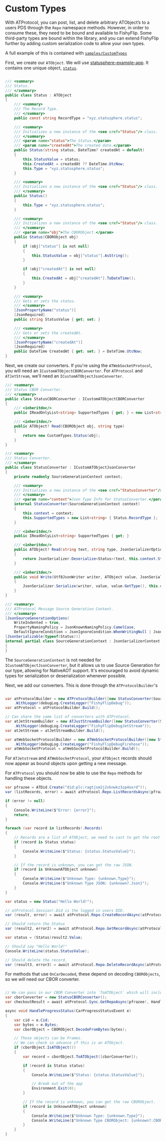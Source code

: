 # Custom Types

With ATProtocol, you can post, list, and delete arbitrary ATObject’s to a users PDS through the `Repo` namespace methods. However, in order to consume these, they need to be bound and available to FishyFlip. Some third-party types are bound within the library, and you can extend FishyFlip further by adding custom serialization code to allow your own types.

A full example of this is contained with [`samples/CustomTypes`](https://github.com/drasticactions/ffexamples/tree/main/samples/CustomTypes)

First, we create our `ATObject`. We will use [statusphere-example-app](https://github.com/bluesky-social/statusphere-example-app/tree/main). It contains one unique object, [`status`](https://github.com/bluesky-social/statusphere-example-app/blob/main/lexicons/status.json).

```csharp

/// <summary>
/// Status.
/// </summary>
public class Status : ATObject
{
    /// <summary>
    /// The Record Type.
    /// </summary>
    public const string RecordType = "xyz.statusphere.status";

    /// <summary>
    /// Initializes a new instance of the <see cref="Status"/> class.
    /// </summary>
    /// <param name="status">The Status.</param>
    /// <param name="createdAt">The created date.</param>
    public Status(string status, DateTime? createdAt = default)
    {
        this.StatusValue = status;
        this.CreatedAt = createdAt ?? DateTime.UtcNow;
        this.Type = "xyz.statusphere.status";
    }

    /// <summary>
    /// Initializes a new instance of the <see cref="Status"/> class.
    /// </summary>
    public Status()
    {
        this.Type = "xyz.statusphere.status";
    }

    /// <summary>
    /// Initializes a new instance of the <see cref="Status"/> class.
    /// </summary>
    /// <param name="obj">The CBORObject.</param>
    public Status(CBORObject obj)
    {
        if (obj["status"] is not null)
        {
            this.StatusValue = obj["status"].AsString();
        }

        if (obj["createdAt"] is not null)
        {
            this.CreatedAt = obj["createdAt"].ToDateTime();
        }
    }

    /// <summary>
    /// Gets or sets the status.
    /// </summary>
    [JsonPropertyName("status")]
    [JsonRequired]
    public string StatusValue { get; set; }

    /// <summary>
    /// Gets or sets the createdAt.
    /// </summary>
    [JsonPropertyName("createdAt")]
    [JsonRequired]
    public DateTime CreatedAt { get; set; } = DateTime.UtcNow;
}

```

Next, we create our converters. If you're using the `ATWebSocketProtocol`, you will need an `ICustomATObjectCBORConverter`. For `ATProtocol` and `ATJetStream`, we'll need an `ICustomATObjectJsonConverter`.

```csharp
/// <summary>
/// Status CBOR Converter.
/// </summary>
public class StatusCBORConverter : ICustomATObjectCBORConverter
{
    /// <inheritdoc/>
    public IReadOnlyList<string> SupportedTypes { get; } = new List<string> { Status.RecordType };

    /// <inheritdoc/>
    public ATObject? Read(CBORObject obj, string type)
    {
        return new CustomTypes.Status(obj);
    }
}
```

```csharp
/// <summary>
/// Status Converter.
/// </summary>
public class StatusConverter : ICustomATObjectJsonConverter
{
    private readonly SourceGenerationContext context;

    /// <summary>
    /// Initializes a new instance of the <see cref="StatusConverter"/> class.
    /// </summary>
    /// <param name="context">Json Type Info for StatusConverter.</param>
    internal StatusConverter(SourceGenerationContext context)
    {
        this.context = context;
        this.SupportedTypes = new List<string> { Status.RecordType };
    }

    /// <inheritdoc/>
    public IReadOnlyList<string> SupportedTypes { get; }

    /// <inheritdoc/>
    public ATObject? Read(string text, string type, JsonSerializerOptions options)
    {
        return JsonSerializer.Deserialize<Status>(text, this.context.Status);
    }

    /// <inheritdoc/>
    public void Write(Utf8JsonWriter writer, ATObject value, JsonSerializerOptions options)
    {
        JsonSerializer.Serialize(writer, value, value.GetType(), this.context);
    }
}

/// <summary>
/// ATProtocol Message Source Generation Context.
/// </summary>
[JsonSourceGenerationOptions(
    WriteIndented = true,
    PropertyNamingPolicy = JsonKnownNamingPolicy.CamelCase,
    DefaultIgnoreCondition = JsonIgnoreCondition.WhenWritingNull | JsonIgnoreCondition.WhenWritingDefault)]
[JsonSerializable(typeof(Status))]
internal partial class SourceGenerationContext : JsonSerializerContext
{
}
```

The `SourceGenerationContext` is not needed for `ICustomATObjectJsonConverter`, but it allows us to use Source Generation for our type, allowing for NativeAOT support. It's encouraged to avoid dynamic types for serialization or deserialization whenever possible.

Next, we add our converters. This is done through the `ATProtocolBuilder`'s

```csharp

var atProtocolBuilder = new ATProtocolBuilder([new StatusConverter(SourceGenerationContext.Default)])
    .WithLogger(debugLog.CreateLogger("FishyFlipDebug"));
var atProtocol = atProtocolBuilder.Build();

// Can share the same list of converters with ATProtocol.
var atJetStreamBuilder = new ATJustStreamBuilder([new StatusConverter(SourceGenerationContext.Default)])
    .WithLogger(debugLog.CreateLogger("FishyFlipDebugJetStream"));
var atJetStream = atJetStreamBuilder.Build();

var atWebSocketProtocolBuilder = new ATWebSocketProtocolBuilder([new StatusCBORConverter()])
    .WithLogger(debugLog.CreateLogger("FishyFlipDebugFirehose"));
var atWebSocketProtocol = atWebSocketProtocolBuilder.Build();

```

For `ATJetstream` and `ATWebSocketProtocol`, your `ATObject` records should now appear as bound objects upon getting a new message.

For `ATProtocol` you should now be able to use the `Repo` methods for handling these objects.

```csharp
var pfrazee = ATDid.Create("did:plc:ragtjsm2j2vknwkz3zp4oxrd")!;
var (listRecords, error) = await atProtocol.Repo.ListRecordsAsync(pfrazee, Status.RecordType);

if (error != null)
{
    Console.WriteLine($"Error: {error}");
    return;
}

foreach (var record in listRecords!.Records)
{
    // Records are a list of ATObject, we need to cast to get the root object.
    if (record is Status status)
    {
        Console.WriteLine($"Status: {status.StatusValue}");
    }

    // If the record is unknown, you can get the raw JSON.
    if (record is UnknownATObject unknown)
    {
        Console.WriteLine($"Unknown Type: {unknown.Type}");
        Console.WriteLine($"Unknown Type JSON: {unknown?.Json}");
    }
}
```

```csharp
var status = new Status("Hello World!");

// atProtocol.Session!.Did is the logged in users DID.
var (result, error) = await atProtocol.Repo.CreateRecordAsync(atProtocol.Session!.Did, Status.RecordType, status);

// Should return the Status
var (result2, error2) = await atProtocol.Repo.GetRecordAsync(atProtocol.Session!.Did, Status.RecordType, result.Uri.Rkey);

var status = (Status)result2.Value;

// Should say "Hello World!"
Console.WriteLine(status.StatusValue);

// Should delete the record.
var (result3, error3) = await atProtocol.Repo.DeleteRecordAsync(atProtocol.Session!.Did, Status.RecordType, result.Uri.Rkey);
```

For methods that use `OnCarDecoded`, these depend on decoding `CBORObjects`, so we will need our CBOR converter.

```csharp

// We can pass in our CBOR Converter into `ToATObject` which will include it in the deserialization.
var cborConverter = new StatusCBORConverter();
var checkoutResult = await atProtocol.Sync.GetRepoAsync(pfrazee!, HandleProgressStatus);

async void HandleProgressStatus(CarProgressStatusEvent e)
{
    var cid = e.Cid;
    var bytes = e.Bytes;
    var cborObject = CBORObject.DecodeFromBytes(bytes);

    // These objects can be Frames.
    // We can check in advance if this is an ATObject.
    if (cborObject.IsATObject())
    {
        var record = cborObject.ToATObject([cborConverter]);

        if (record is Status status)
        {
            Console.WriteLine($"Status: {status.StatusValue}");

            // Break out of the app
            Environment.Exit(0);
        }

        // If the record is unknown, you can get the raw CBORObject.
        if (record is UnknownATObject unknown)
        {
            Console.WriteLine($"Unknown Type: {unknown.Type}");
            Console.WriteLine($"Unknown Type CBORObject: {unknown?.CBORObject}");
        }
    }
}
```